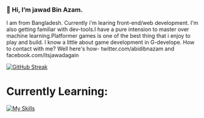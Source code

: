 ### 👋 Hi, I’m jawad Bin Azam.
I am from Bangladesh. Currently i'm learing front-end/web development. I'm also getting familiar with dev-tools.I have a pure intension to master over machine learning.Platformer games is one of the best thing that i enjoy to play and build. I know a little about game development in G-develope.
How to contact with me? 
Well here's how- twitter.com/abidibnazam and facebook.com/itsjawadagain

[![GitHub Streak](https://streak-stats.demolab.com/?user=abid365)](https://git.io/streak-stats)






<h1>Currently Learning:</h1>

[![My Skills](https://skillicons.dev/icons?i=js,html,css,react,bootstrap,tailwind,firebase,nodejs,mongodb )](https://skillicons.dev)





<!---
abid365/abid365 is a ✨ special ✨ repository because its `README.md` (this file) appears on your GitHub profile.
You can click the Preview link to take a look at your changes.
--->
